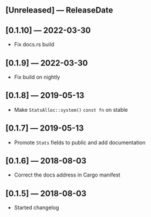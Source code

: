 ## [Unreleased] — ReleaseDate

## [0.1.10] — 2022-03-30
* Fix docs.rs build

## [0.1.9] — 2022-03-30
* Fix build on nightly

## [0.1.8] — 2019-05-13
* Make `StatsAlloc::system()` `const fn` on stable

## [0.1.7] — 2019-05-13
* Promote `Stats` fields to public and add documentation

## [0.1.6] — 2018-08-03
* Correct the docs address in Cargo manifest

## [0.1.5] — 2018-08-03
* Started changelog
